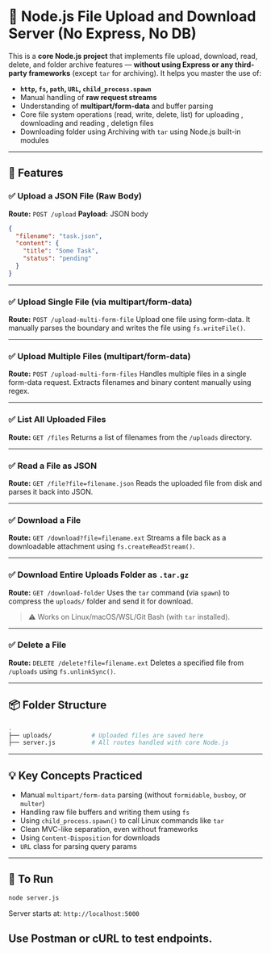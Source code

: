 
# 📁 Node.js File Upload and Download Server (No Express, No DB)

This is a **core Node.js project** that implements file upload, download, read, delete, and folder archive features — **without using Express or any third-party frameworks** (except `tar` for archiving). It helps you master the use of:

* **`http`, `fs`, `path`, `URL`, `child_process.spawn`**
* Manual handling of **raw request streams**
* Understanding of **multipart/form-data** and buffer parsing
* Core file system operations (read, write, delete, list) for uploading , downloading and reading , deletign files
* Downloading folder using Archiving with `tar` using Node.js built-in modules

---

## 🧠 Features

### ✅ Upload a JSON File (Raw Body)

**Route:** `POST /upload`
**Payload:** JSON body

```json
{
  "filename": "task.json",
  "content": {
    "title": "Some Task",
    "status": "pending"
  }
}
```

---

### ✅ Upload Single File (via multipart/form-data)

**Route:** `POST /upload-multi-form-file`
Upload one file using form-data. It manually parses the boundary and writes the file using `fs.writeFile()`.

---

### ✅ Upload Multiple Files (multipart/form-data)

**Route:** `POST /upload-multi-form-files`
Handles multiple files in a single form-data request. Extracts filenames and binary content manually using regex.

---

### ✅ List All Uploaded Files

**Route:** `GET /files`
Returns a list of filenames from the `/uploads` directory.

---

### ✅ Read a File as JSON

**Route:** `GET /file?file=filename.json`
Reads the uploaded file from disk and parses it back into JSON.

---

### ✅ Download a File

**Route:** `GET /download?file=filename.ext`
Streams a file back as a downloadable attachment using `fs.createReadStream()`.

---

### ✅ Download Entire Uploads Folder as `.tar.gz`

**Route:** `GET /download-folder`
Uses the `tar` command (via `spawn`) to compress the `uploads/` folder and send it for download.

> ⚠️ Works on Linux/macOS/WSL/Git Bash (with `tar` installed).

---

### ✅ Delete a File

**Route:** `DELETE /delete?file=filename.ext`
Deletes a specified file from `/uploads` using `fs.unlinkSync()`.

---

## 📦 Folder Structure

```bash
.
├── uploads/           # Uploaded files are saved here
├── server.js          # All routes handled with core Node.js
```

---

## 💡 Key Concepts Practiced

* Manual `multipart/form-data` parsing (without `formidable`, `busboy`, or `multer`)
* Handling raw file buffers and writing them using `fs`
* Using `child_process.spawn()` to call Linux commands like `tar`
* Clean MVC-like separation, even without frameworks
* Using `Content-Disposition` for downloads
* `URL` class for parsing query params

---

## 🚀 To Run

```bash
node server.js
```

Server starts at: `http://localhost:5000`

Use **Postman** or **cURL** to test endpoints.
---

